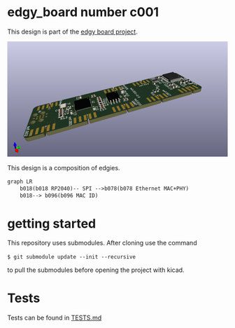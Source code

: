 # edgy_board number c001
This design is part of the [edgy board project](https://github.com/skunkforce/edgy_boards).

![](/board/board.png)

This design is a composition of edgies.
```mermaid
graph LR
    b018(b018 RP2040)-- SPI -->b078(b078 Ethernet MAC+PHY)
    b018--> b096(b096 MAC ID)

```
# getting started
This repository uses submodules. After cloning use the command 

```$ git submodule update --init --recursive```

to pull the submodules before opening the project with kicad. 

# Tests
Tests can be found in [TESTS.md](TESTS.md)

